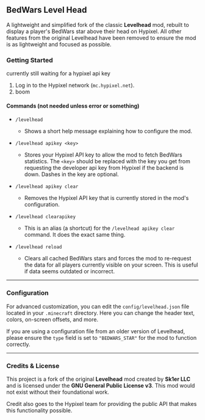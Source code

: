 ## BedWars Level Head

A lightweight and simplified fork of the classic **Levelhead** mod, rebuilt to  display a player's BedWars star above their head on Hypixel.
All other features from the original Levelhead have been removed to ensure the mod is as lightweight and focused as possible.


### Getting Started
currently still waiting for a hypixel api key 

1.  Log in to the Hypixel network (`mc.hypixel.net`).
2.  boom
#### Commands (not needed unless error or something)

*   `/levelhead`
    *    Shows a short help message explaining how to configure the mod.

*   `/levelhead apikey <key>`
    *    Stores your Hypixel API key to allow the mod to fetch BedWars statistics. The `<key>` should be replaced with the key you get from requesting the developer api key from Hypixel if the backend is down. Dashes in the key are optional.

*   `/levelhead apikey clear`
    *    Removes the Hypixel API key that is currently stored in the mod's configuration.

*   `/levelhead clearapikey`
    *    This is an alias (a shortcut) for the `/levelhead apikey clear` command. It does the exact same thing.

*   `/levelhead reload`
    *    Clears all cached BedWars stars and forces the mod to re-request the data for all players currently visible on your screen. This is useful if data seems outdated or incorrect.
---

### Configuration

For advanced customization, you can edit the `config/levelhead.json` file located in your `.minecraft` directory. Here you can change the header text, colors, on-screen offsets, and more.

If you are using a configuration file from an older version of Levelhead, please ensure the `type` field is set to `"BEDWARS_STAR"` for the mod to function correctly.

---

### Credits & License

This project is a fork of the original **Levelhead** mod created by **Sk1er LLC** and is licensed under the **GNU General Public License v3**. This mod would not exist without their foundational work.

Credit also goes to the Hypixel team for providing the public API that makes this functionality possible.

